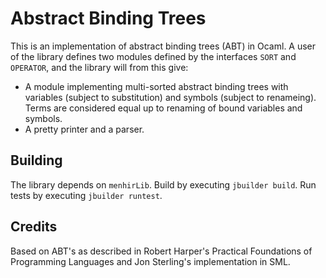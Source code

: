 
# Abstract Binding Trees

This is an implementation of abstract binding trees (ABT) in Ocaml.
A user of the library defines two modules defined by the interfaces
`SORT` and `OPERATOR`, and the library will from this give:

* A module implementing multi-sorted abstract binding trees with
variables (subject to substitution) and symbols (subject to renameing).
Terms are considered equal up to renaming of bound variables and symbols.
* A pretty printer and a parser.

## Building

The library depends on `menhirLib`. Build by executing `jbuilder build`. Run
tests by executing `jbuilder runtest`.

## Credits
Based on ABT's as described in Robert Harper's Practical Foundations of Programming Languages and Jon Sterling's implementation in SML.




